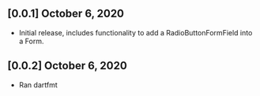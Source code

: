 ## [0.0.1] October 6, 2020

* Initial release, includes functionality to add a RadioButtonFormField into a Form.

## [0.0.2] October 6, 2020

* Ran dartfmt


